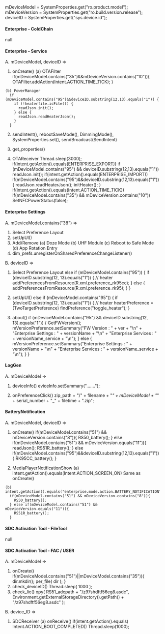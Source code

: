 mDeviceModel = SystemProperties.get("ro.product.model");
mDeviceVersion = SystemProperties.get("ro.build.version.release");
deviceID = SystemProperties.get("sys.device.id");


#### Enterprise - ColdChain ####
null

#### Enterprise - Service ####
A. mDeviceModel, deviceID =>
  1. onCreate()
    (a) OTAFilter
      if(mDeviceModel.contains("35")&&mDeviceVersion.contains("10")){
        OTAFilter.addAction(Intent.ACTION_TIME_TICK);
      }

    (b) PowerManager
      if (mDeviceModel.contains("95")&&deviceID.substring(12,13).equals("1")) {
        if (!heaterfile.isFile()) {
          readJson.init();
        } else {
          readJson.readHeaterJson();
        }
      }

  2. sendIntent(), rebootSaveMode(), DimmingMode(), 
    SystemProperties.set(),
    sendBroadcast(SendIntent)

  3. get_properties()
  4. OTAReceiver<BroadcastReceiver>
    Thread.sleep(3000);
    if(intent.getAction().equals(ENTERPRISE_EXPORT))
      if (mDeviceModel.contains("95") && deviceID.substring(12,13).equals("1")) readJson.init();
    if(intent.getAction().equals(ENTERPRISE_IMPORT))
      if(mDeviceModel.contains("95")&&deviceID.substring(12,13).equals("1")){
        readJson.readHeaterJson();
        initHeater();
      }
    if(intent.getAction().equals(Intent.ACTION_TIME_TICK))
        if(mDeviceModel.contains("35") && mDeviceVersion.contains("10")) SetNFCPowerStatus(false);




#### Enterprise Settings ####
A. mDeviceModel.contains("38") =>  
  1. Select Preference Layout
  2. setUpUI()
  3. Add/Remove 
    (a) Doze Mode 
    (b) UHF Module 
    (c) Reboot to Safe Mode 
    (d) App Rotation Entry
  4. dim_prefs.unregisterOnSharedPreferenceChangeListener()

B. deviceID => 
  1. Select Preference Layout
  else if (mDeviceModel.contains("95")) {
    if (deviceID.substring(12, 13).equals("1")) { 
      // heater
      addPreferencesFromResource(R.xml.preference_rk95cc);
    } else {
      addPreferencesFromResource(R.xml.preference_rk95);
    }
  }

  2. setUpUI()
  else if (mDeviceModel.contains("95")) {
    if (deviceID.substring(12, 13).equals("1")) {
      // heater
      heaterPreference = (TwoTargetPreference) findPreference("toggle_heater");
    }

  3. about()
  if (mDeviceModel.contains("95") && deviceID.substring(12, 13).equals("1")) {
    GetFWVersion();
    mVersionPreference.setSummary("FW Version : " + ver + "\n" + "Enterprise Settings : " + versionName + "\n" + "Enterprise Services : " + versionName_service + "\n");
    } else {
      mVersionPreference.setSummary("Enterprise Settings : " + versionName + "\n" + "Enterprise Services : " + versionName_service + "\n");
    }
  }


#### LogGen ####
A. mDeviceModel => 
  1. deviceInfo()
    eviceInfo.setSummary(".......");

  2. onPreferenceClick()
     zip_path = "/" + filename + "_" + mDeviceModel + "_" + serial_number + "_" + filetime + ".zip";


#### BatteryNotification ####
A. mDeviceModel, deviceID => 
  1. onCreate()
    if(mDeviceModel.contains("51") && mDeviceVersion.contains("8")){
      RS50_battery();
    } else if(mDeviceModel.contains("51") && mDeviceVersion.equals("11")){
      readJson();
      RS51R_battery();
    } else if(mDeviceModel.contains("95")&&deviceID.substring(12,13).equals("1")){
      RK95CC_battery();
    }

  2. MediaPlayerNotificationShow <BroadcastReceiver>
    (a) intent.getAction().equals(Intent.ACTION_SCREEN_ON)
      Same as onCreate()

    (b) intent.getAction().equals("enterprise.mode.action.BATTERY_NOTIFICATION")
      if(mDeviceModel.contains("51") && mDeviceVersion.contains("8")){
        RS50_battery();
      } else if(mDeviceModel.contains("51") && mDeviceVersion.equals("11")){
        RS51R_battery();
      }



#### SDC Activation Tool - FileTool ####
null

#### SDC Activation Tool - FAC / USER ####
A. mDeviceModel =>
  1. onCreate()
    if(mDeviceModel.contains("51")||mDeviceModel.contains("35")){
      dir.mkdir();
      per_file( dir );
    }
  2. check_deviceID()
    Thread.sleep( 1000 );
  3. check_lic()
    opy( RS51_adcpath + "/z97shdftf56eg8.asdc", Environment.getExternalStorageDirectory().getPath() + "/z97shdftf56eg8.asdc" );

B. device_ID =>
  1. SDCReceiver<BroadcastReceiver>
    (a) onReceive()
      if(intent.getAction().equals( Intent.ACTION_BOOT_COMPLETED))
      Thread.sleep(1000);


